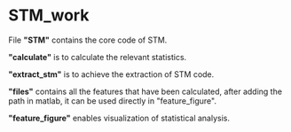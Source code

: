 # STM_work
File **"STM"** contains the core code of STM.  

**"calculate"** is to calculate the relevant statistics.  

**"extract_stm"** is to achieve the extraction of STM code.  

**"files"** contains  all the features that have been calculated, after adding the path in matlab, it can be used directly in "feature_figure".  

**"feature_figure"** enables visualization of statistical analysis.
